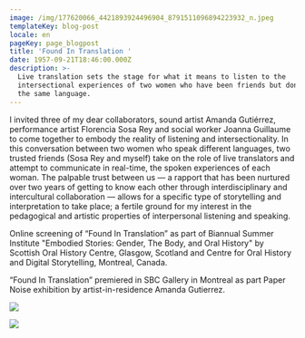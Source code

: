 ```yaml
---
image: /img/177620066_4421893924496904_8791511096894223932_n.jpeg
templateKey: blog-post
locale: en
pageKey: page_blogpost
title: 'Found In Translation '
date: 1957-09-21T18:46:00.000Z
description: >-
  Live translation sets the stage for what it means to listen to the
  intersectional experiences of two women who have been friends but don't speak
  the same language.
---
```

I invited three of my dear collaborators, sound artist Amanda Gutiérrez, performance artist Florencia Sosa Rey and social worker Joanna Guillaume to come together to embody the reality of listening and intersectionality. In this conversation between two women who speak different languages, two trusted friends (Sosa Rey and myself) take on the role of live translators and attempt to communicate in real-time, the spoken experiences of each woman. The palpable trust between us — a rapport that has been nurtured over two years of getting to know each other through interdisciplinary and intercultural collaboration —  allows for a specific type of storytelling and interpretation to take place; a fertile ground for my interest in the pedagogical and artistic properties of interpersonal listening and speaking.

Online screening of “Found In Translation” as part of Biannual Summer Institute "Embodied Stories: Gender, The Body, and Oral History" by Scottish Oral History Centre, Glasgow, Scotland and Centre for Oral History and Digital Storytelling, Montreal, Canada. 

“Found In Translation” premiered in SBC Gallery in Montreal as part Paper Noise exhibition by artist-in-residence Amanda Gutierrez. 

![](/img/cohds-scottish.jpg)

![](/img/20210427_164600.jpg)
